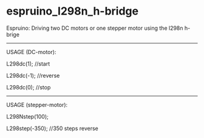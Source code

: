 # espruino_l298n_h-bridge
Espruino: Driving two DC motors or one stepper motor using the l298n h-brige

---------------------------------------------------------------

USAGE (DC-motor):

L298dc(1); //start

L298dc(-1); //reverse

L298dc(0); //stop

---

USAGE (stepper-motor):

L298Nstep(100);

L298step(-350); //350 steps reverse
